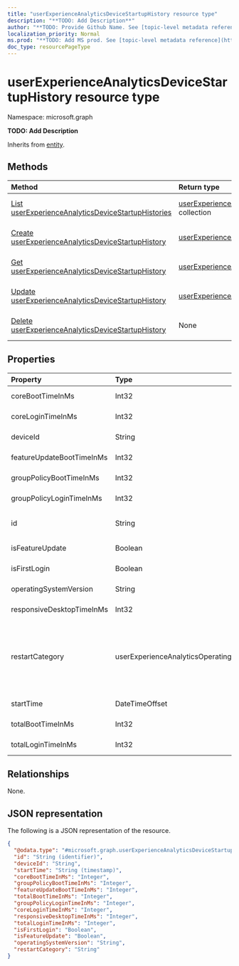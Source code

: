 ```yaml
---
title: "userExperienceAnalyticsDeviceStartupHistory resource type"
description: "**TODO: Add Description**"
author: "**TODO: Provide Github Name. See [topic-level metadata reference](https://msgo.azurewebsites.net/add/document/guidelines/metadata.html#topic-level-metadata)**"
localization_priority: Normal
ms.prod: "**TODO: Add MS prod. See [topic-level metadata reference](https://msgo.azurewebsites.net/add/document/guidelines/metadata.html#topic-level-metadata)**"
doc_type: resourcePageType
---
```


# userExperienceAnalyticsDeviceStartupHistory resource type

Namespace: microsoft.graph

**TODO: Add Description**


Inherits from [entity](../resources/entity.md).

## Methods
|Method|Return type|Description|
|:---|:---|:---|
|[List userExperienceAnalyticsDeviceStartupHistories](../api/intune-userexperienceanalyticsdevicestartuphistory-list.md)|[userExperienceAnalyticsDeviceStartupHistory](../resources/intune-userexperienceanalyticsdevicestartuphistory.md) collection|Get a list of the [userExperienceAnalyticsDeviceStartupHistory](../resources/userexperienceanalyticsdevicestartuphistory.md) objects and their properties.|
|[Create userExperienceAnalyticsDeviceStartupHistory](../api/intune-userexperienceanalyticsdevicestartuphistory-create.md)|[userExperienceAnalyticsDeviceStartupHistory](../resources/intune-userexperienceanalyticsdevicestartuphistory.md)|Create a new [userExperienceAnalyticsDeviceStartupHistory](../resources/intune-userexperienceanalyticsdevicestartuphistory.md) object.|
|[Get userExperienceAnalyticsDeviceStartupHistory](../api/intune-userexperienceanalyticsdevicestartuphistory-get.md)|[userExperienceAnalyticsDeviceStartupHistory](../resources/intune-userexperienceanalyticsdevicestartuphistory.md)|Read the properties and relationships of a [userExperienceAnalyticsDeviceStartupHistory](../resources/intune-userexperienceanalyticsdevicestartuphistory.md) object.|
|[Update userExperienceAnalyticsDeviceStartupHistory](../api/intune-userexperienceanalyticsdevicestartuphistory-update.md)|[userExperienceAnalyticsDeviceStartupHistory](../resources/intune-userexperienceanalyticsdevicestartuphistory.md)|Update the properties of a [userExperienceAnalyticsDeviceStartupHistory](../resources/intune-userexperienceanalyticsdevicestartuphistory.md) object.|
|[Delete userExperienceAnalyticsDeviceStartupHistory](../api/intune-userexperienceanalyticsdevicestartuphistory-delete.md)|None|Deletes a [userExperienceAnalyticsDeviceStartupHistory](../resources/intune-userexperienceanalyticsdevicestartuphistory.md) object.|

## Properties
|Property|Type|Description|
|:---|:---|:---|
|coreBootTimeInMs|Int32|**TODO: Add Description**|
|coreLoginTimeInMs|Int32|**TODO: Add Description**|
|deviceId|String|**TODO: Add Description**|
|featureUpdateBootTimeInMs|Int32|**TODO: Add Description**|
|groupPolicyBootTimeInMs|Int32|**TODO: Add Description**|
|groupPolicyLoginTimeInMs|Int32|**TODO: Add Description**|
|id|String|**TODO: Add Description** Inherited from [entity](../resources/entity.md)|
|isFeatureUpdate|Boolean|**TODO: Add Description**|
|isFirstLogin|Boolean|**TODO: Add Description**|
|operatingSystemVersion|String|**TODO: Add Description**|
|responsiveDesktopTimeInMs|Int32|**TODO: Add Description**|
|restartCategory|userExperienceAnalyticsOperatingSystemRestartCategory|**TODO: Add Description**. Possible values are: `unknown`, `restartWithUpdate`, `restartWithoutUpdate`, `blueScreen`, `shutdownWithUpdate`, `shutdownWithoutUpdate`.|
|startTime|DateTimeOffset|**TODO: Add Description**|
|totalBootTimeInMs|Int32|**TODO: Add Description**|
|totalLoginTimeInMs|Int32|**TODO: Add Description**|

## Relationships
None.

## JSON representation
The following is a JSON representation of the resource.
<!-- {
  "blockType": "resource",
  "keyProperty": "id",
  "@odata.type": "microsoft.graph.userExperienceAnalyticsDeviceStartupHistory",
  "baseType": "microsoft.graph.entity",
  "openType": false
}
-->
``` json
{
  "@odata.type": "#microsoft.graph.userExperienceAnalyticsDeviceStartupHistory",
  "id": "String (identifier)",
  "deviceId": "String",
  "startTime": "String (timestamp)",
  "coreBootTimeInMs": "Integer",
  "groupPolicyBootTimeInMs": "Integer",
  "featureUpdateBootTimeInMs": "Integer",
  "totalBootTimeInMs": "Integer",
  "groupPolicyLoginTimeInMs": "Integer",
  "coreLoginTimeInMs": "Integer",
  "responsiveDesktopTimeInMs": "Integer",
  "totalLoginTimeInMs": "Integer",
  "isFirstLogin": "Boolean",
  "isFeatureUpdate": "Boolean",
  "operatingSystemVersion": "String",
  "restartCategory": "String"
}
```

